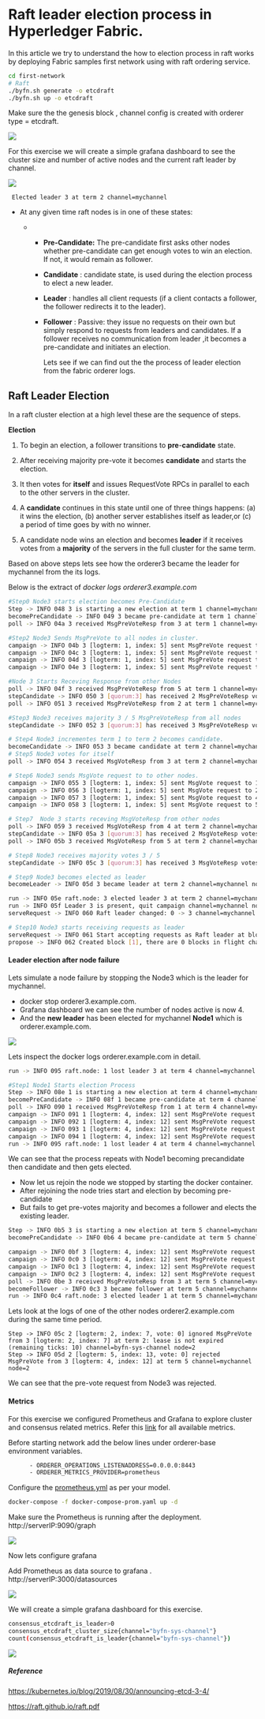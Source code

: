 # Raft leader election process in Hyperledger Fabric.

In this article we try to understand the how to election process in raft works by deploying Fabric samples first network using with raft ordering service. 

```bash
cd first-network
# Raft
./byfn.sh generate -o etcdraft
./byfn.sh up -o etcdraft
```

Make sure the the genesis block , channel config is created with orderer type = etcdraft.

![](images/genesisblock.png)

For this exercise we will create a simple grafana dashboard to see the cluster size and number of active nodes and the current raft leader by channel.

![](images/grafana01.png)

```
 Elected leader 3 at term 2 channel=mychannel
```



- At any given time raft  nodes  is in one of these states:

  - - **Pre-Candidate:** The pre-candidate first asks other nodes whether pre-candidate can get enough votes to win an election. If not, it would remain as follower.

    - **Candidate** : candidate state, is used during the election process to elect a new leader. 

    - **Leader** : handles all client requests (if a client contacts a follower, the follower redirects it to the leader).

    - **Follower** : Passive: they issue no requests on their own but simply respond to requests from leaders and candidates. If a follower receives no communication from leader ,it becomes a pre-candidate and initiates an election.

      Lets see if we can find out the the process of leader election from the fabric orderer logs.

## Raft Leader Election

In a raft cluster election at a  high level these are the sequence of steps.

**Election**

1. To begin an election, a follower transitions to **pre**-**candidate** state. 

2. After receiving majority pre-vote it becomes **candidate** and starts the election.

3. It then votes for **itself** and issues RequestVote RPCs in parallel to each to the other servers in the cluster. 

4. A **candidate** continues in this state until one of three things happens: (a) it wins the election, (b) another server establishes itself as leader,or (c) a period of time goes by with no winner.

5. A candidate node wins an election and becomes **leader** if it receives votes from a **majority** of the servers in the full cluster for the same term. 

   

Based on above steps lets see how the orderer3 became the leader for mychannel from the its logs.

Below is the extract of *docker logs orderer3.example.com*

```bash
#Step0 Node3 starts election becomes Pre-Candidate
Step -> INFO 048 3 is starting a new election at term 1 channel=mychannel node=3
becomePreCandidate -> INFO 049 3 became pre-candidate at term 1 channel=mychannel node=3
poll -> INFO 04a 3 received MsgPreVoteResp from 3 at term 1 channel=mychannel node=3

#Step2 Node3 Sends MsgPreVote to all nodes in cluster.
campaign -> INFO 04b 3 [logterm: 1, index: 5] sent MsgPreVote request to 1 at term 1 channel=mychannel node=3
campaign -> INFO 04c 3 [logterm: 1, index: 5] sent MsgPreVote request to 2 at term 1 channel=mychannel node=3
campaign -> INFO 04d 3 [logterm: 1, index: 5] sent MsgPreVote request to 4 at term 1 channel=mychannel node=3
campaign -> INFO 04e 3 [logterm: 1, index: 5] sent MsgPreVote request to 5 at term 1 channel=mychannel node=3

#Node 3 Starts Receving Response from other Nodes
poll -> INFO 04f 3 received MsgPreVoteResp from 5 at term 1 channel=mychannel node=3
stepCandidate -> INFO 050 3 [quorum:3] has received 2 MsgPreVoteResp votes and 0 vote rejections channel=mychannel node=3
poll -> INFO 051 3 received MsgPreVoteResp from 2 at term 1 channel=mychannel node=3

#Step3 Node3 receives majority 3 / 5 MsgPreVoteResp from all nodes
stepCandidate -> INFO 052 3 [quorum:3] has received 3 MsgPreVoteResp votes and 0 vote rejections channel=mychannel node=3

# Step4 Node3 incrementes term 1 to term 2 becomes candidate.
becomeCandidate -> INFO 053 3 became candidate at term 2 channel=mychannel node=3
# Step5 Node3 votes for itself
poll -> INFO 054 3 received MsgVoteResp from 3 at term 2 channel=mychannel node=3

# Step6 Node3 sends MsgVote request to to other nodes.
campaign -> INFO 055 3 [logterm: 1, index: 5] sent MsgVote request to 1 at term 2 channel=mychannel node=3
campaign -> INFO 056 3 [logterm: 1, index: 5] sent MsgVote request to 2 at term 2 channel=mychannel node=3
campaign -> INFO 057 3 [logterm: 1, index: 5] sent MsgVote request to 4 at term 2 channel=mychannel node=3
campaign -> INFO 058 3 [logterm: 1, index: 5] sent MsgVote request to 5 at term 2 channel=mychannel node=3

# Step7  Node 3 starts receving MsgVoteResp from other nodes
poll -> INFO 059 3 received MsgVoteResp from 4 at term 2 channel=mychannel node=3
stepCandidate -> INFO 05a 3 [quorum:3] has received 2 MsgVoteResp votes and 0 vote rejections channel=mychannel node=3
poll -> INFO 05b 3 received MsgVoteResp from 5 at term 2 channel=mychannel node=3

# Step8 Node3 receives majority votes 3 / 5 
stepCandidate -> INFO 05c 3 [quorum:3] has received 3 MsgVoteResp votes and 0 vote rejections channel=mychannel node=3

# Step9 Node3 becomes elected as leader
becomeLeader -> INFO 05d 3 became leader at term 2 channel=mychannel node=3

run -> INFO 05e raft.node: 3 elected leader 3 at term 2 channel=mychannel node=3
run -> INFO 05f Leader 3 is present, quit campaign channel=mychannel node=3
serveRequest -> INFO 060 Raft leader changed: 0 -> 3 channel=mychannel node=3

# Step10 Node3 starts receiving requests as leader
serveRequest -> INFO 061 Start accepting requests as Raft leader at block [0] channel=mychannel node=3
propose -> INFO 062 Created block [1], there are 0 blocks in flight channel=mychannel node=3

```



#### Leader election after node failure

Lets simulate a node failure by stopping the Node3 which is the leader for mychannel.

- docker stop orderer3.example.com.
- Grafana dashboard we can see the number of nodes active is now 4.
- And the **new leader** has been elected  for mychannel **Node1** which is orderer.example.com.

![](images/newleader.png)

Lets inspect the docker logs orderer.example.com in detail.

```bash
run -> INFO 095 raft.node: 1 lost leader 3 at term 4 channel=mychannel node=1

#Step1 Node1 Starts election Process
Step -> INFO 08e 1 is starting a new election at term 4 channel=mychannel node=1
becomePreCandidate -> INFO 08f 1 became pre-candidate at term 4 channel=mychannel node=1
poll -> INFO 090 1 received MsgPreVoteResp from 1 at term 4 channel=mychannel node=1
campaign -> INFO 091 1 [logterm: 4, index: 12] sent MsgPreVote request to 5 at term 4 channel=mychannel node=1
campaign -> INFO 092 1 [logterm: 4, index: 12] sent MsgPreVote request to 2 at term 4 channel=mychannel node=1
campaign -> INFO 093 1 [logterm: 4, index: 12] sent MsgPreVote request to 3 at term 4 channel=mychannel node=1
campaign -> INFO 094 1 [logterm: 4, index: 12] sent MsgPreVote request to 4 at term 4 channel=mychannel node=1
run -> INFO 095 raft.node: 1 lost leader 4 at term 4 channel=mychannel node=1


```

We can see that the process repeats with Node1 becoming precandidate then candidate and then gets elected.

- Now let us rejoin the node we stopped by starting the docker container.
- After rejoining the node tries start and election by becoming pre-candidate  
- But fails to get pre-votes majority and becomes a follower and elects the existing leader.

```bash
Step -> INFO 0b5 3 is starting a new election at term 5 channel=mychannel node=3
becomePreCandidate -> INFO 0b6 4 became pre-candidate at term 5 channel=mychannel node=3

campaign -> INFO 0bf 3 [logterm: 4, index: 12] sent MsgPreVote request to 1 at term 5 channel=mychannel node=3
campaign -> INFO 0c0 3 [logterm: 4, index: 12] sent MsgPreVote request to 2 at term 5 channel=mychannel node=3
campaign -> INFO 0c1 3 [logterm: 4, index: 12] sent MsgPreVote request to 3 at term 5 channel=mychannel node=3
campaign -> INFO 0c2 3 [logterm: 4, index: 12] sent MsgPreVote request to 5 at term 5 channel=mychannel node=3
poll -> INFO 0be 3 received MsgPreVoteResp from 3 at term 5 channel=mychannel node=3
becomeFollower -> INFO 0c3 3 became follower at term 5 channel=mychannel node=3
run -> INFO 0c4 raft.node: 3 elected leader 1 at term 5 channel=mychannel node=3
```

Lets look at the logs of one of the other nodes orderer2.example.com during the same time period.

```
Step -> INFO 05c 2 [logterm: 2, index: 7, vote: 0] ignored MsgPreVote from 3 [logterm: 2, index: 7] at term 2: lease is not expired (remaining ticks: 10) channel=byfn-sys-channel node=2
Step -> INFO 05d 2 [logterm: 5, index: 13, vote: 0] rejected MsgPreVote from 3 [logterm: 4, index: 12] at term 5 channel=mychannel node=2

```

We can see that the pre-vote request from Node3 was rejected.



#### Metrics

For this exercise we configured Prometheus and Grafana to explore cluster and consensus  related metrics. Refer this [link](https://hyperledger-fabric.readthedocs.io/en/latest/metrics_reference.html) for all available metrics.

Before starting network add the below lines under orderer-base environment variables.

```bash
      - ORDERER_OPERATIONS_LISTENADDRESS=0.0.0.0:8443
      - ORDERER_METRICS_PROVIDER=prometheus 
```

Configure the [prometheus.yml](prometheus/prometheus.yml) as per your model.

```bash
docker-compose -f docker-compose-prom.yaml up -d
```

Make sure the Prometheus is running after the deployment. http://serverIP:9090/graph

![](images/prometheus.png)

Now lets configure grafana

Add Prometheus as data source to grafana . http://serverIP:3000/datasources

![](images/datasource.png)

We will create a simple grafana dashboard for this exercise.

```bash
consensus_etcdraft_is_leader>0
consensus_etcdraft_cluster_size{channel="byfn-sys-channel"}
count(consensus_etcdraft_is_leader{channel="byfn-sys-channel"})
```

![](images/grafana01.png)



##### Reference

https://kubernetes.io/blog/2019/08/30/announcing-etcd-3-4/

https://raft.github.io/raft.pdf




